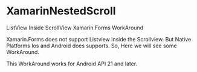 # XamarinNestedScroll
ListView Inside ScrollView Xamarin.Forms WorkAround

Xamarin.Forms does not support Listview inside the Scrollview. But Native Platforms Ios and Android does supports. So, Here we will see some WorkAround.

This WorkAround works for Android API 21 and later.

